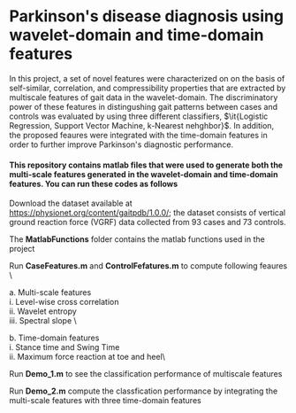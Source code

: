 # Parkinson's disease diagnosis using wavelet-domain and time-domain features
In this project, a set of novel features were characterized on on the basis of self-similar, correlation, and compressibility properties that are extracted by multiscale features of gait data in the wavelet-domain. The discriminatory power of these features in distingushing gait patterns between cases and controls was evaluated by using three different classifiers, $\it{Logistic Regression, Support Vector Machine, k-Nearest nehghbor}$. In addition, the proposed feaures were integrated with the time-domain features in order to  further improve Parkinson's diagnostic performance. 

#### This repository contains matlab files that were used to generate both the multi-scale features generated in the  wavelet-domain and time-domain features. You can run these codes as follows

Download the dataset available at https://physionet.org/content/gaitpdb/1.0.0/; the dataset consists of vertical ground reaction force (VGRF) data collected from 93 cases and 73 controls. 

The **MatlabFunctions** folder contains the matlab functions used in the project

Run **CaseFeatures.m** and **ControlFefatures.m**  to compute following feaures \

  a. Multi-scale features \
    i. Level-wise cross correlation \
    ii. Wavelet entropy\
    iii. Spectral slope \
    
   b. Time-domain features \
    i. Stance time and Swing Time\
    ii. Maximum force reaction at toe and heel\

Run **Demo_1.m** to see the classification performance of multiscale features 

Run **Demo_2.m** compute the classfication performance by integrating the multi-scale features with three time-domain features


